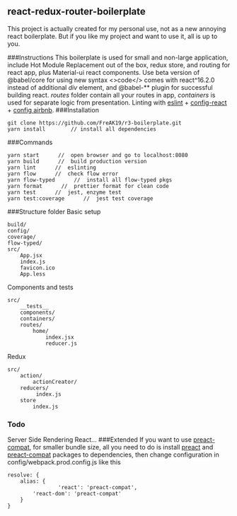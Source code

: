 ## react-redux-router-boilerplate
This project is actually created for my personal use,
 not as a new annoying react boilerplate.
But if you like my project and want to use it, all is up to you. 

###Instructions
This boilerplate is used for small and non-large application,
 include Hot Module Replacement out of the box,
redux store, and routing for react app, plus Material-ui react components. Use beta version of @babel/core
for using new syntax <>code</> comes with react^16.2.0
 instead of additional *div* element,
and @babel-** plugin for successful building react.
*routes* folder contain all your routes in app,
*containers* is used for separate logic from presentation.
Linting with
[eslint](https://www.npmjs.com/package/eslint) + 
[config-react](https://www.npmjs.com/package/eslint-config-react) + 
[config airbnb](https://www.npmjs.com/package/eslint-config-airbnb).
###Installation
```
git clone https://github.com/FreAK19/r3-boilerplate.git
yarn install        // install all dependencies
```
###Commands
```
yarn start      //  open browser and go to localhost:8080
yarn build      //  build production version
yarn lint      //  eslinting
yarn flow      //  check flow error
yarn flow-typed      //  install all flow-typed pkgs
yarn format      //  prettier format for clean code
yarn test      //  jest, enzyme test
yarn test:coverage      //  jest test coverage
```
###Structure folder
Basic setup
```
build/
config/
coverage/
flow-typed/
src/
    App.jsx
    index.js
    favicon.ico
    App.less 
```
Components and tests
```
src/
    __tests__
    components/
    containers/
    routes/
        home/
            index.jsx
            reducer.js  
```
Redux
```
src/
    action/
        actionCreator/
    reducers/
         index.js    
    store
        index.js    
```
### Todo
Server Side Rendering React...
###Extended
If you want to use [preact-compat](https://www.npmjs.com/package/preact-compat), for smaller bundle size, all you need to do
is install [preact](https://www.npmjs.com/package/preact) and [preact-compat](https://www.npmjs.com/package/preact-compat) 
packages to dependencies, then change configuration
in config/webpack.prod.config.js like this
```
resolve: {
    alias: {
    		    'react': 'preact-compat',
        'react-dom': 'preact-compat'
    }
}
```

